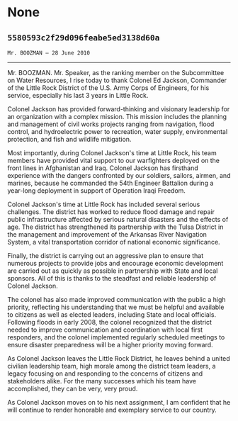 # None
## `5580593c2f29d096feabe5ed3138d60a`
`Mr. BOOZMAN — 28 June 2010`

---


Mr. BOOZMAN. Mr. Speaker, as the ranking member on the Subcommittee 
on Water Resources, I rise today to thank Colonel Ed Jackson, Commander 
of the Little Rock District of the U.S. Army Corps of Engineers, for 
his service, especially his last 3 years in Little Rock.

Colonel Jackson has provided forward-thinking and visionary 
leadership for an organization with a complex mission. This mission 
includes the planning and management of civil works projects ranging 
from navigation, flood control, and hydroelectric power to recreation, 
water supply, environmental protection, and fish and wildlife 
mitigation.

Most importantly, during Colonel Jackson's time at Little Rock, his 
team members have provided vital support to our warfighters deployed on 
the front lines in Afghanistan and Iraq. Colonel Jackson has firsthand 
experience with the dangers confronted by our soldiers, sailors, 
airmen, and marines, because he commanded the 54th Engineer Battalion 
during a year-long deployment in support of Operation Iraqi Freedom.

Colonel Jackson's time at Little Rock has included several serious 
challenges. The district has worked to reduce flood damage and repair 
public infrastructure affected by serious natural disasters and the 
effects of age. The district has strengthened its partnership with the 
Tulsa District in the management and improvement of the Arkansas River 
Navigation System, a vital transportation corridor of national economic 
significance.

Finally, the district is carrying out an aggressive plan to ensure 
that numerous projects to provide jobs and encourage economic 
development are carried out as quickly as possible in partnership with 
State and local sponsors. All of this is thanks to the steadfast and 
reliable leadership of Colonel Jackson.

The colonel has also made improved communication with the public a 
high priority, reflecting his understanding that we must be helpful and 
available to citizens as well as elected leaders, including State and 
local officials. Following floods in early 2008, the colonel recognized 
that the district needed to improve communication and coordination with 
local first responders, and the colonel implemented regularly scheduled 
meetings to ensure disaster preparedness will be a higher priority 
moving forward.

As Colonel Jackson leaves the Little Rock District, he leaves behind 
a united civilian leadership team, high morale among the district team 
leaders, a legacy focusing on and responding to the concerns of 
citizens and stakeholders alike. For the many successes which his team 
have accomplished, they can be very, very proud.

As Colonel Jackson moves on to his next assignment, I am confident 
that he will continue to render honorable and exemplary service to our 
country.
